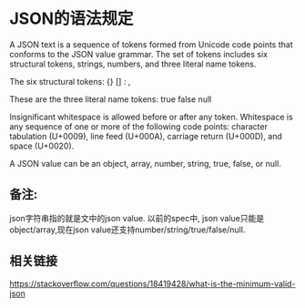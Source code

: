 # JSON的语法规定

A JSON text is a sequence of tokens formed from Unicode code points that conforms to the JSON value grammar.
The set of tokens includes six structural tokens, strings, numbers, and three literal name tokens.

The six structural tokens:
{}
[]
:
,

These are the three literal name tokens:
true 
false 
null

Insignificant whitespace is allowed before or after any token.
Whitespace is any sequence of one or more of the following code points: character tabulation (U+0009), line feed (U+000A), carriage return (U+000D), and space (U+0020).

A JSON value can be an object, array, number, string, true, false, or null.


## 备注:
json字符串指的就是文中的json value.
以前的spec中, json value只能是object/array,现在json value还支持number/string/true/false/null.


## 相关链接
https://stackoverflow.com/questions/18419428/what-is-the-minimum-valid-json